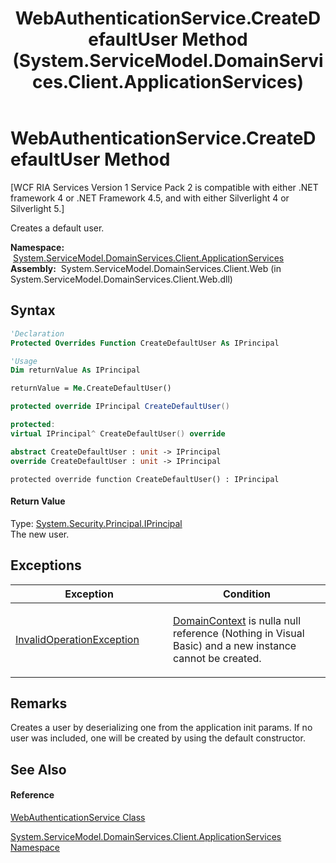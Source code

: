 ﻿---
title: WebAuthenticationService.CreateDefaultUser Method  (System.ServiceModel.DomainServices.Client.ApplicationServices)
TOCTitle: CreateDefaultUser Method
ms:assetid: M:System.ServiceModel.DomainServices.Client.ApplicationServices.WebAuthenticationService.CreateDefaultUser
ms:mtpsurl: https://msdn.microsoft.com/en-us/library/system.servicemodel.domainservices.client.applicationservices.webauthenticationservice.createdefaultuser(v=VS.91)
ms:contentKeyID: 28899069
ms.date: 01/27/2012
mtps_version: v=VS.91
f1_keywords:
- System.ServiceModel.DomainServices.Client.ApplicationServices.WebAuthenticationService.CreateDefaultUser
dev_langs:
- CSharp
- JScript
- VB
- FSharp
- c++
api_location:
- System.ServiceModel.DomainServices.Client.Web.dll
api_name:
- System.ServiceModel.DomainServices.Client.ApplicationServices.WebAuthenticationService.CreateDefaultUser
api_type:
- Managed
topic_type:
- apiref
- kbSyntax
product_family_name: VS
ROBOTS: INDEX,FOLLOW
---

# WebAuthenticationService.CreateDefaultUser Method

\[WCF RIA Services Version 1 Service Pack 2 is compatible with either .NET framework 4 or .NET Framework 4.5, and with either Silverlight 4 or Silverlight 5.\]

Creates a default user.

**Namespace:**  [System.ServiceModel.DomainServices.Client.ApplicationServices](ff457765\(v=vs.91\).md)  
**Assembly:**  System.ServiceModel.DomainServices.Client.Web (in System.ServiceModel.DomainServices.Client.Web.dll)

## Syntax

``` vb
'Declaration
Protected Overrides Function CreateDefaultUser As IPrincipal
```

``` vb
'Usage
Dim returnValue As IPrincipal

returnValue = Me.CreateDefaultUser()
```

``` csharp
protected override IPrincipal CreateDefaultUser()
```

``` c++
protected:
virtual IPrincipal^ CreateDefaultUser() override
```

``` fsharp
abstract CreateDefaultUser : unit -> IPrincipal 
override CreateDefaultUser : unit -> IPrincipal 
```

``` jscript
protected override function CreateDefaultUser() : IPrincipal
```

#### Return Value

Type: [System.Security.Principal.IPrincipal](https://msdn.microsoft.com/en-us/library/f8kt7fb8)  
The new user.  

## Exceptions

<table>
<colgroup>
<col style="width: 50%" />
<col style="width: 50%" />
</colgroup>
<thead>
<tr class="header">
<th>Exception</th>
<th>Condition</th>
</tr>
</thead>
<tbody>
<tr class="odd">
<td><a href="https://msdn.microsoft.com/en-us/library/2asft85a">InvalidOperationException</a></td>
<td><p><a href="ff457937(v=vs.91).md">DomainContext</a> is nulla null reference (Nothing in Visual Basic) and a new instance cannot be created.</p></td>
</tr>
</tbody>
</table>

## Remarks

Creates a user by deserializing one from the application init params. If no user was included, one will be created by using the default constructor.

## See Also

#### Reference

[WebAuthenticationService Class](ff457928\(v=vs.91\).md)

[System.ServiceModel.DomainServices.Client.ApplicationServices Namespace](ff457765\(v=vs.91\).md)

